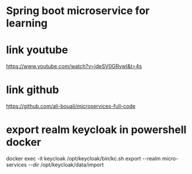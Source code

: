 # Spring boot microservice for learning
# link youtube
https://www.youtube.com/watch?v=jdeSV0GRvwI&t=4s
# link github
https://github.com/ali-bouali/microservices-full-code

# export realm keycloak in powershell docker
docker exec -it keycloak /opt/keycloak/bin/kc.sh export --realm micro-services --dir /opt/keycloak/data/import
